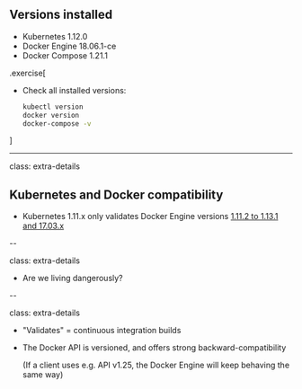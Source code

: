 ## Versions installed

- Kubernetes 1.12.0
- Docker Engine 18.06.1-ce
- Docker Compose 1.21.1


.exercise[

- Check all installed versions:
  ```bash
  kubectl version
  docker version
  docker-compose -v
  ```

]

---

class: extra-details

## Kubernetes and Docker compatibility

- Kubernetes 1.11.x only validates Docker Engine versions [1.11.2 to 1.13.1 and 17.03.x](https://github.com/kubernetes/kubernetes/blob/master/CHANGELOG-1.11.md#external-dependencies)

--

class: extra-details

- Are we living dangerously?

--

class: extra-details

- "Validates" = continuous integration builds

- The Docker API is versioned, and offers strong backward-compatibility

  (If a client uses e.g. API v1.25, the Docker Engine will keep behaving the same way)
